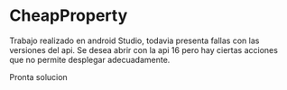 # CheapProperty
Trabajo realizado en android Studio,
todavia presenta fallas con las versiones del api.
Se desea abrir con la api 16 pero hay ciertas acciones que no permite desplegar adecuadamente.


Pronta solucion
